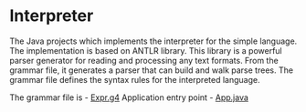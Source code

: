 Interpreter
===========

The Java projects which implements the interpreter for the simple language.
The implementation is based on ANTLR library. This library is a powerful parser generator for reading and processing any text formats. From the grammar file, it generates a parser that can build and walk parse trees.
The grammar file defines the syntax rules for the interpreted language.

The grammar file is - [Expr.g4](https://github.com/miklen326/interpreter/blob/master/src/main/java/com/interpreter/parsers/Expr.g4)
Application entry point - [App.java](https://github.com/miklen326/interpreter/blob/master/src/main/java/com/interpreter/App.java)
